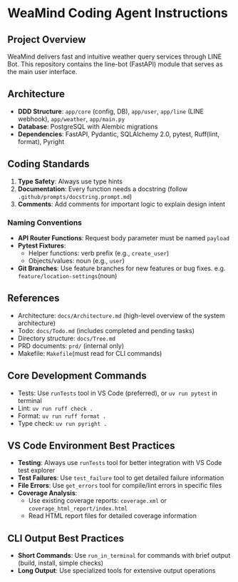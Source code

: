 # WeaMind Coding Agent Instructions

## Project Overview
WeaMind delivers fast and intuitive weather query services through LINE Bot. This repository contains the line-bot (FastAPI) module that serves as the main user interface.

## Architecture
- **DDD Structure**: `app/core` (config, DB), `app/user`, `app/line` (LINE webhook), `app/weather`, `app/main.py`
- **Database**: PostgreSQL with Alembic migrations
- **Dependencies**: FastAPI, Pydantic, SQLAlchemy 2.0, pytest, Ruff(lint, format), Pyright

## Coding Standards
1. **Type Safety**: Always use type hints
2. **Documentation**: Every function needs a docstring (follow `.github/prompts/docstring.prompt.md`)
3. **Comments**: Add comments for important logic to explain design intent

### Naming Conventions
- **API Router Functions**: Request body parameter must be named `payload`
- **Pytest Fixtures**:
  - Helper functions: verb prefix (e.g., `create_user`)
  - Objects/values: noun (e.g., `user`)
- **Git Branches**: Use feature branches for new features or bug fixes. e.g. `feature/location-settings`(noun)

## References
- Architecture: `docs/Architecture.md` (high-level overview of the system architecture)
- Todo: `docs/Todo.md` (includes completed and pending tasks)
- Directory structure: `docs/Tree.md`
- PRD documents: `prd/` (internal only)
- Makefile: `Makefile`(must read for CLI commands)

## Core Development Commands
- Tests: Use `runTests` tool in VS Code (preferred), or `uv run pytest` in terminal
- Lint: `uv run ruff check .`
- Format: `uv run ruff format .`
- Type check: `uv run pyright .`

## VS Code Environment Best Practices
- **Testing**: Always use `runTests` tool for better integration with VS Code test explorer
- **Test Failures**: Use `test_failure` tool to get detailed failure information
- **File Errors**: Use `get_errors` tool for compile/lint errors in specific files
- **Coverage Analysis**:
  - Use existing coverage reports: `coverage.xml` or `coverage_html_report/index.html`
  - Read HTML report files for detailed coverage information

## CLI Output Best Practices
- **Short Commands**: Use `run_in_terminal` for commands with brief output (build, install, simple checks)
- **Long Output**: Use specialized tools for extensive output operations
